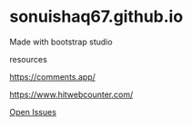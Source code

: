 # sonuishaq67.github.io
Made with bootstrap studio

resources 

https://comments.app/

https://www.hitwebcounter.com/


[Open Issues](https://github.com/sonuishaq67/sonuishaq67.github.io/issues)
